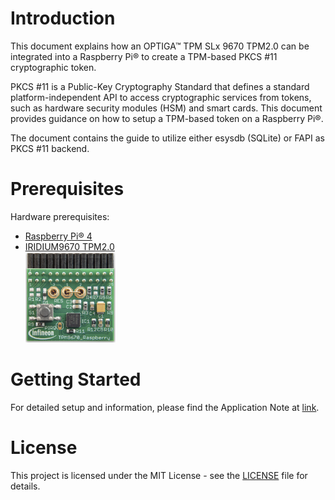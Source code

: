 # Introduction

This document explains how an OPTIGA™ TPM SLx 9670 TPM2.0 can be integrated into a Raspberry Pi® to create a TPM-based PKCS #11 cryptographic token.

PKCS #11 is a Public-Key Cryptography Standard that defines a standard platform-independent API to access cryptographic services from tokens, such as hardware security modules (HSM) and smart cards. This document provides guidance on how to setup a TPM-based token on a Raspberry Pi®.

The document contains the guide to utilize either esysdb (SQLite) or FAPI as PKCS #11 backend.

# Prerequisites

Hardware prerequisites:
- [Raspberry Pi® 4](https://www.raspberrypi.org/products/raspberry-pi-4-model-b/)
- [IRIDIUM9670 TPM2.0](https://www.infineon.com/cms/en/product/evaluation-boards/iridium9670-tpm2.0-linux/)\
  <img src="https://github.com/Infineon/pkcs11-optiga-tpm/raw/main/media/IRIDIUM9670-TPM2.png" width="30%">

# Getting Started

For detailed setup and information, please find the Application Note at [link](https://github.com/Infineon/pkcs11-optiga-tpm/raw/main/documents/tpm-appnote-pkcs11.pdf).

# License
This project is licensed under the MIT License - see the [LICENSE](LICENSE) file for details.
